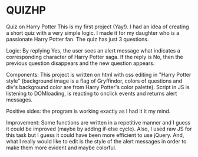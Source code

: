 # QUIZHP
Quiz on Harry Potter This is my first project (Yay!). I had an idea of creating a short quiz with a very simple logic. I made it for my daughter who is a passionate Harry Potter fan. The quiz has just 3 questions.

Logic: By replying Yes, the user sees an alert message what indicates a corresponding character of Harry Potter saga. If the reply is No, then the previous question disappears and the new question appears.

Components: This project is written on html with css editing in "Harry Potter style" (background image is a flag of Gryffindor, colors of questions and div's background color are from Harry Potter's color palette). Script in JS is listening to DOMloading, is reacting to onclick events and returns alert messages.

Positive sides: the program is working exactly as I had it it my mind.

Improvement: Some functions are written in a repetitive manner and I guess it could be improved (maybe by adding if-else cycle). Also, I used raw JS for this task but I guess it could have been more efficient to use jQuery. And, what I really would like to edit is the style of the alert messages in order to make them more evident and maybe colorful.
